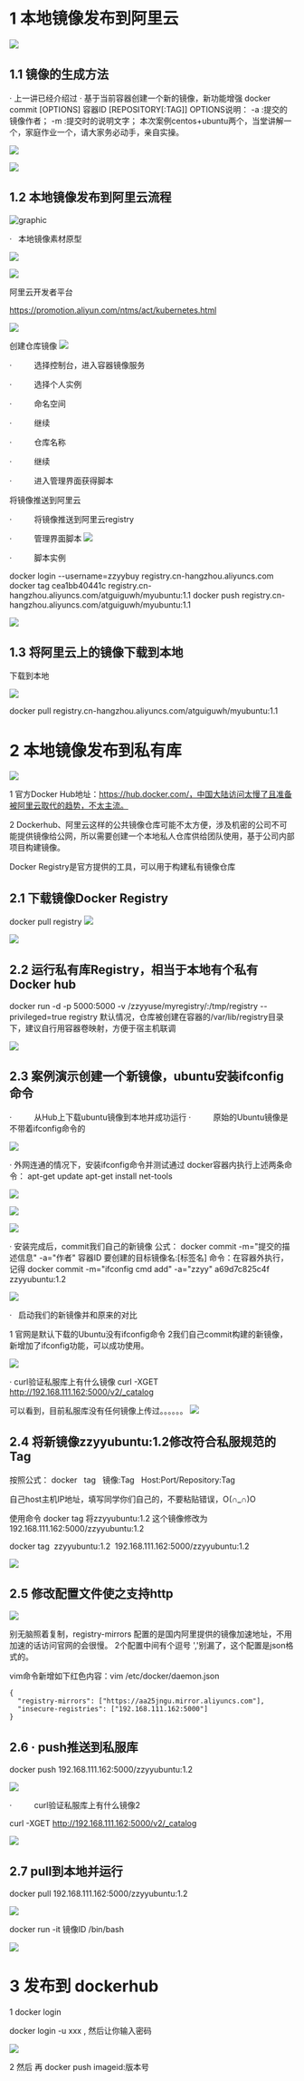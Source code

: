 
# 1 本地镜像发布到阿里云 

![](image/Pasted%20image%2020240208115717.png)

## 1.1 镜像的生成方法
·	上一讲已经介绍过
·	基于当前容器创建一个新的镜像，新功能增强 docker commit [OPTIONS] 容器ID [REPOSITORY[:TAG]]
OPTIONS说明：
-a :提交的镜像作者；
-m :提交时的说明文字；
本次案例centos+ubuntu两个，当堂讲解一个，家庭作业一个，请大家务必动手，亲自实操。

![](image/Pasted%20image%2020240208114219.png)

![](image/Pasted%20image%2020240208114228.png)
  
## 1.2 **本地镜像发布到阿里云流程**

![graphic](file:///C:/Users/yzh/AppData/Local/Temp/msohtmlclip1/01/clip_image004.jpg)


·   本地镜像素材原型

![](image/Pasted%20image%2020240208114335.png)

![](image/Pasted%20image%2020240208114339.png)


阿里云开发者平台

 https://promotion.aliyun.com/ntms/act/kubernetes.html

![](image/Pasted%20image%2020240208114402.png)


 创建仓库镜像
![](image/Pasted%20image%2020240208114442.png)

·          选择控制台，进入容器镜像服务

·          选择个人实例

·          命名空间

·          继续

·          仓库名称

·          继续

·          进入管理界面获得脚本

将镜像推送到阿里云

·          将镜像推送到阿里云registry

·          管理界面脚本
![](image/Pasted%20image%2020240208114524.png)

·          脚本实例

docker login --username=zzyybuy registry.cn-hangzhou.aliyuncs.com
docker tag cea1bb40441c registry.cn-hangzhou.aliyuncs.com/atguiguwh/myubuntu:1.1
docker push registry.cn-hangzhou.aliyuncs.com/atguiguwh/myubuntu:1.1

![](image/Pasted%20image%2020240208114606.png)

## 1.3 **将阿里云上的镜像下载到本地**

下载到本地

![](image/Pasted%20image%2020240208114623.png)

docker pull registry.cn-hangzhou.aliyuncs.com/atguiguwh/myubuntu:1.1

# 2 	本地镜像发布到私有库


![](image/Pasted%20image%2020240208115545.png)


1 官方Docker Hub地址：https://hub.docker.com/，中国大陆访问太慢了且准备被阿里云取代的趋势，不太主流。
 
2 Dockerhub、阿里云这样的公共镜像仓库可能不太方便，涉及机密的公司不可能提供镜像给公网，所以需要创建一个本地私人仓库供给团队使用，基于公司内部项目构建镜像。
 
 Docker Registry是官方提供的工具，可以用于构建私有镜像仓库


## 2.1 下载镜像Docker Registry
docker pull registry 
![](image/Pasted%20image%2020240208115200.png)

![](image/Pasted%20image%2020240208115204.png)



## 2.2 运行私有库Registry，相当于本地有个私有Docker hub

docker run -d -p 5000:5000  -v /zzyyuse/myregistry/:/tmp/registry --privileged=true registry
默认情况，仓库被创建在容器的/var/lib/registry目录下，建议自行用容器卷映射，方便于宿主机联调


![](image/Pasted%20image%2020240208115244.png)


## 2.3 案例演示创建一个新镜像，ubuntu安装ifconfig命令
·          从Hub上下载ubuntu镜像到本地并成功运行
·          原始的Ubuntu镜像是不带着ifconfig命令的

![](image/Pasted%20image%2020240208115314.png)

·	外网连通的情况下，安装ifconfig命令并测试通过
docker容器内执行上述两条命令：
apt-get update
apt-get install net-tools

![](image/Pasted%20image%2020240208115330.png)

![](image/Pasted%20image%2020240208115336.png)



![](image/Pasted%20image%2020240208115342.png)


·	安装完成后，commit我们自己的新镜像
公式：
docker commit -m="提交的描述信息" -a="作者" 容器ID 要创建的目标镜像名:[标签名]
命令：在容器外执行，记得
docker commit -m="ifconfig cmd add" -a="zzyy" a69d7c825c4f zzyyubuntu:1.2

![](image/Pasted%20image%2020240208115410.png)

·   启动我们的新镜像并和原来的对比

1 官网是默认下载的Ubuntu没有ifconfig命令
2我们自己commit构建的新镜像，新增加了ifconfig功能，可以成功使用。

![](image/Pasted%20image%2020240208115427.png)

·	curl验证私服库上有什么镜像
 curl -XGET http://192.168.111.162:5000/v2/_catalog

可以看到，目前私服库没有任何镜像上传过。。。。。。
![](image/Pasted%20image%2020240208115448.png)

## 2.4 将新镜像zzyyubuntu:1.2修改符合私服规范的Tag

按照公式： docker   tag   镜像:Tag   Host:Port/Repository:Tag

自己host主机IP地址，填写同学你们自己的，不要粘贴错误，O(∩_∩)O

使用命令 docker tag 将zzyyubuntu:1.2 这个镜像修改为192.168.111.162:5000/zzyyubuntu:1.2

docker tag  zzyyubuntu:1.2  192.168.111.162:5000/zzyyubuntu:1.2

![](image/Pasted%20image%2020240208115505.png)



## 2.5 修改配置文件使之支持http

![](image/Pasted%20image%2020240208115811.png)


别无脑照着复制，registry-mirrors 配置的是国内阿里提供的镜像加速地址，不用加速的话访问官网的会很慢。
2个配置中间有个逗号 ','别漏了，这个配置是json格式的。

vim命令新增如下红色内容：vim /etc/docker/daemon.json
```
{
  "registry-mirrors": ["https://aa25jngu.mirror.aliyuncs.com"],
  "insecure-registries": ["192.168.111.162:5000"]
}
```


## 2.6 ·	push推送到私服库

docker push 192.168.111.162:5000/zzyyubuntu:1.2

![](image/Pasted%20image%2020240208115916.png)


·          curl验证私服库上有什么镜像2

curl -XGET http://192.168.111.162:5000/v2/_catalog

![](image/Pasted%20image%2020240208115927.png)


## 2.7 pull到本地并运行
docker pull 192.168.111.162:5000/zzyyubuntu:1.2

![](image/Pasted%20image%2020240208115945.png)

docker run -it 镜像ID /bin/bash

![](image/Pasted%20image%2020240208115955.png)



# 3 发布到 dockerhub 


1 docker login

docker login -u xxx  , 然后让你输入密码 

![](image/Pasted%20image%2020240211004924.png)

2 然后 再 docker push imageid:版本号


